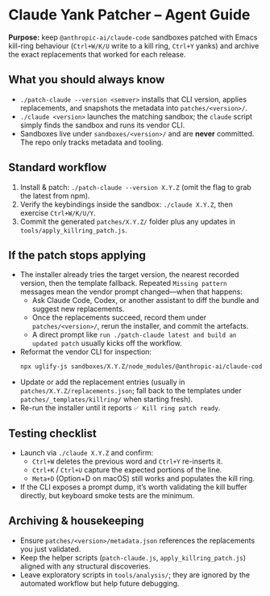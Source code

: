 # Claude Yank Patcher – Agent Guide

**Purpose:** keep `@anthropic-ai/claude-code` sandboxes patched with Emacs kill-ring behaviour (`Ctrl+W/K/U` write to a kill ring, `Ctrl+Y` yanks) and archive the exact replacements that worked for each release.

## What you should always know

- `./patch-claude --version <semver>` installs that CLI version, applies replacements, and snapshots the metadata into `patches/<version>/`.
- `./claude <version>` launches the matching sandbox; the `claude` script simply finds the sandbox and runs its vendor CLI.
- Sandboxes live under `sandboxes/<version>/` and are **never** committed. The repo only tracks metadata and tooling.

## Standard workflow

1. Install & patch: `./patch-claude --version X.Y.Z` (omit the flag to grab the latest from npm).
2. Verify the keybindings inside the sandbox: `./claude X.Y.Z`, then exercise `Ctrl+W/K/U/Y`.
3. Commit the generated `patches/X.Y.Z/` folder plus any updates in `tools/apply_killring_patch.js`.

## If the patch stops applying

- The installer already tries the target version, the nearest recorded version, then the template fallback. Repeated `Missing pattern` messages mean the vendor prompt changed—when that happens:
  - Ask Claude Code, Codex, or another assistant to diff the bundle and suggest new replacements.
  - Once the replacements succeed, record them under `patches/<version>/`, rerun the installer, and commit the artefacts.
  - A direct prompt like `run ./patch-claude latest and build an updated patch` usually kicks off the workflow.
- Reformat the vendor CLI for inspection:
  ```bash
  npx uglify-js sandboxes/X.Y.Z/node_modules/@anthropic-ai/claude-code/cli.js -b -o sandboxes/X.Y.Z/cli.pretty.js
  ```
- Update or add the replacement entries (usually in `patches/X.Y.Z/replacements.json`; fall back to the templates under `patches/_templates/killring/` when starting fresh).
- Re-run the installer until it reports `✅ Kill ring patch ready`.

## Testing checklist

- Launch via `./claude X.Y.Z` and confirm:
  - `Ctrl+W` deletes the previous word and `Ctrl+Y` re-inserts it.
  - `Ctrl+K` / `Ctrl+U` capture the expected portions of the line.
  - `Meta+D` (Option+D on macOS) still works and populates the kill ring.
- If the CLI exposes a prompt dump, it’s worth validating the kill buffer directly, but keyboard smoke tests are the minimum.

## Archiving & housekeeping

- Ensure `patches/<version>/metadata.json` references the replacements you just validated.
- Keep the helper scripts (`patch-claude.js`, `apply_killring_patch.js`) aligned with any structural discoveries.
- Leave exploratory scripts in `tools/analysis/`; they are ignored by the automated workflow but help future debugging.
